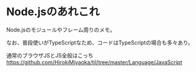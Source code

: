 # Node.jsのあれこれ

Node.jsのモジュールやフレーム周りのメモ。

なお、普段使いがTypeScriptなため、コードはTypeScriptの場合も多々あり。

通常のブラウザJSとJS全般はこっち https://github.com/HirokiMiyaoka/til/tree/master/Language/JavaScript
